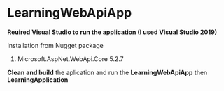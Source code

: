 # LearningWebApiApp

**Reuired Visual Studio to run the application (I used Visual Studio 2019)** 

Installation from Nugget package

1. Microsoft.AspNet.WebApi.Core 5.2.7

**Clean and build** the aplication and run the **LearningWebApiApp** then **LearningApplication**
